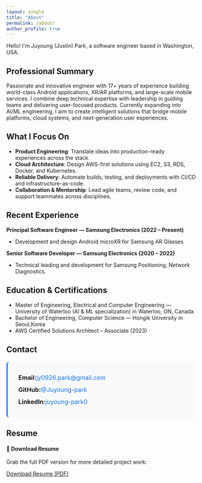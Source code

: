 ```yaml
---
layout: single
title: "About"
permalink: /about/
author_profile: true
---
```


Hello! I'm Juyoung (Justin) Park, a software engineer based in Washington, USA.

## Professional Summary

Passionate and innovative engineer with 17+ years of experience building world-class Android applications, XR/AR platforms, and large-scale mobile services. I combine deep technical expertise with leadership in guiding teams and delivering user-focused products. Currently expanding into AI/ML engineering, I aim to create intelligent solutions that bridge mobile platforms, cloud systems, and next-generation user experiences.

## What I Focus On

- **Product Engineering**: Translate ideas into production-ready experiences across the stack.
- **Cloud Architecture**: Design AWS-first solutions using EC2, S3, RDS, Docker, and Kubernetes.
- **Reliable Delivery**: Automate builds, testing, and deployments with CI/CD and infrastructure-as-code.
- **Collaboration & Mentorship**: Lead agile teams, review code, and support teammates across disciplines.

## Recent Experience

**Principal Software Engineer — Samsung Electronics (2022&nbsp;–&nbsp;Present)**  
- Development and design Android microXR for Samsung AR Glasses

**Senior Software Developer — Samsung Electronics (2020&nbsp;–&nbsp;2022)**  
- Technical leading and development for Samsung Positioning, Network Diagnostics.
<!-- 
**Software Development Intern — [Internship Company] (2019&nbsp;–&nbsp;2020)**  
Support internal product development, applying modern web practices alongside senior mentors. -->

## Education & Certifications

- Master of Engineering, Electrical and Computer Engineering — University of Waterloo (AI & ML specialization) in Waterloo, ON, Canada
- Bachelor of Engineering, Computer Science — Hongik University in Seoul,Korea
- AWS Certified Solutions Architect – Associate (2023)

## Contact

<div class="contact-info">
  <div class="contact-item">
    <i class="fas fa-envelope" style="color: #ea4335; margin-right: 8px;"></i>
    <strong>Email:</strong>
    <a href="mailto:jy0926.park@gmail.com" style="color: #1a73e8; text-decoration: none;">
      jy0926.park@gmail.com
    </a>
  </div>
  
  <div class="contact-item">
    <i class="fab fa-github" style="color: #333; margin-right: 8px;"></i>
    <strong>GitHub:</strong>
    <a href="https://github.com/Juyoung-park" target="_blank" style="color: #1a73e8; text-decoration: none;">
      @Juyoung-park
    </a>
  </div>
  
  <div class="contact-item">
    <i class="fab fa-linkedin" style="color: #0077b5; margin-right: 8px;"></i>
    <strong>LinkedIn:</strong>
    <a href="https://www.linkedin.com/in/juyoung-park0/" target="_blank" style="color: #1a73e8; text-decoration: none;">
      juyoung-park0
    </a>
  </div>
</div>

<style>
.contact-info {
  background: #f8f9fa;
  padding: 20px;
  border-radius: 8px;
  border-left: 4px solid #4285f4;
  margin: 20px 0;
}

.contact-item {
  margin: 12px 0;
  display: flex;
  align-items: center;
  font-size: 16px;
}

.contact-item a:hover {
  text-decoration: underline !important;
}
</style>

## Resume

<div class="notice--info">
  <h4>📄 Download Resume</h4>
  <p>Grab the full PDF version for more detailed project work:</p>
  <a href="/assets/files/Juyoung(Justin)Park%20CV_2025_US.pdf" class="btn btn--primary" download>
    <i class="fas fa-download"></i> Download Resume (PDF)
  </a>
</div>

